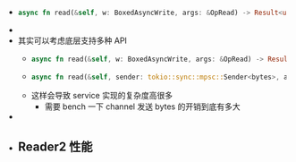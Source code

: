 - ```rust
  async fn read(&self, w: BoxedAsyncWrite, args: &OpRead) -> Result<usize>
  ```
-
- 其实可以考虑底层支持多种 API
	- ```rust
	  async fn read(&self, w: BoxedAsyncWrite, args: &OpRead) -> Result<usize>
	  ```
	- ```rust
	  async fn read(&self, sender: tokio::sync::mpsc::Sender<bytes>, args: &OpRead) -> Result<usize>
	  ```
	- 这样会导致 service 实现的复杂度高很多
		- 需要 bench 一下 channel 发送 bytes 的开销到底有多大
-
- Reader2 性能
	-